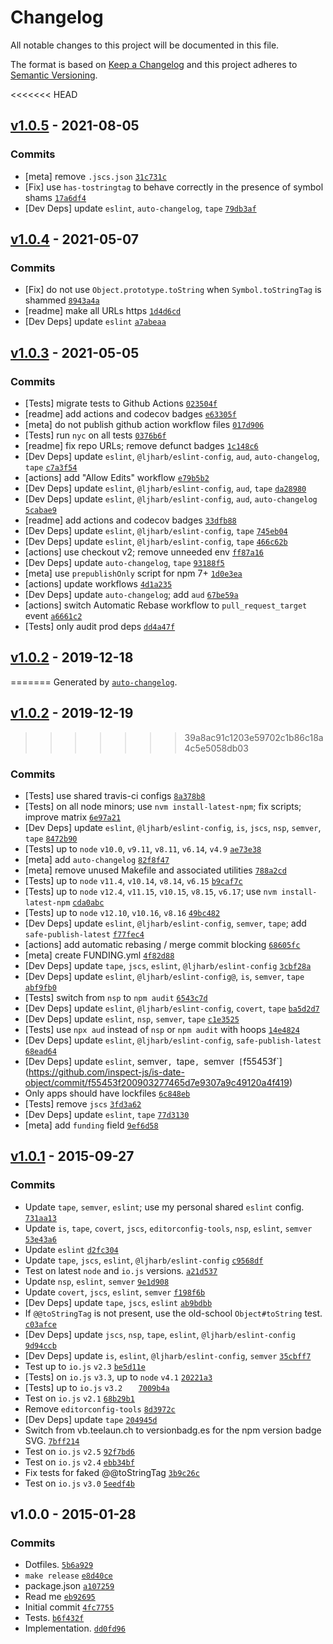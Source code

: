 # Changelog

All notable changes to this project will be documented in this file.

The format is based on [Keep a Changelog](https://keepachangelog.com/en/1.0.0/)
and this project adheres to [Semantic Versioning](https://semver.org/spec/v2.0.0.html).

<<<<<<< HEAD
## [v1.0.5](https://github.com/inspect-js/is-date-object/compare/v1.0.4...v1.0.5) - 2021-08-05

### Commits

- [meta] remove `.jscs.json` [`31c731c`](https://github.com/inspect-js/is-date-object/commit/31c731c5efc5b1b86e6426d904373dc6225b929f)
- [Fix] use `has-tostringtag` to behave correctly in the presence of symbol shams [`17a6df4`](https://github.com/inspect-js/is-date-object/commit/17a6df4a3ab9bcb1395a638ced14f571f9549427)
- [Dev Deps] update `eslint`, `auto-changelog`, `tape` [`79db3af`](https://github.com/inspect-js/is-date-object/commit/79db3af1a745042a0a11e03c7dd7db910b5e0d01)

## [v1.0.4](https://github.com/inspect-js/is-date-object/compare/v1.0.3...v1.0.4) - 2021-05-07

### Commits

- [Fix] do not use `Object.prototype.toString` when `Symbol.toStringTag` is shammed [`8943a4a`](https://github.com/inspect-js/is-date-object/commit/8943a4a5035b3f2c8cee9a5edabb55579c16983d)
- [readme] make all URLs https [`1d4d6cd`](https://github.com/inspect-js/is-date-object/commit/1d4d6cd37365c3a36f98e3f82cfe6262227437db)
- [Dev Deps] update `eslint` [`a7abeaa`](https://github.com/inspect-js/is-date-object/commit/a7abeaa2409d3a34fccebcb5b362e0b90d0a8883)

## [v1.0.3](https://github.com/inspect-js/is-date-object/compare/v1.0.2...v1.0.3) - 2021-05-05

### Commits

- [Tests] migrate tests to Github Actions [`023504f`](https://github.com/inspect-js/is-date-object/commit/023504f4d48fc8788ff52ee525a1d9ec74fa7df5)
- [readme] add actions and codecov badges [`e63305f`](https://github.com/inspect-js/is-date-object/commit/e63305f2fb9ff3eb0dab7e0716585507a4f95a75)
- [meta] do not publish github action workflow files [`017d906`](https://github.com/inspect-js/is-date-object/commit/017d90679b6b1c16b398c0157904f91f56160219)
- [Tests] run `nyc` on all tests [`0376b6f`](https://github.com/inspect-js/is-date-object/commit/0376b6fb7a0ffcc42107c3c579ba0b3ab635b9e4)
- [readme] fix repo URLs; remove defunct badges [`1c148c6`](https://github.com/inspect-js/is-date-object/commit/1c148c6cb6eb0892b3186e814df3367dabb9732d)
- [Dev Deps] update `eslint`, `@ljharb/eslint-config`, `aud`, `auto-changelog`, `tape` [`c7a3f54`](https://github.com/inspect-js/is-date-object/commit/c7a3f54a207a6056ffafaa58178889ea1b1b77f7)
- [actions] add "Allow Edits" workflow [`e79b5b2`](https://github.com/inspect-js/is-date-object/commit/e79b5b25c173c3201e8b42a614d5f12c48b74a86)
- [Dev Deps] update `eslint`, `@ljharb/eslint-config`, `aud`, `tape` [`da28980`](https://github.com/inspect-js/is-date-object/commit/da28980c5fe86528585b2a420319ca8fc35f763a)
- [Dev Deps] update `eslint`, `@ljharb/eslint-config`, `aud`, `auto-changelog` [`5cabae9`](https://github.com/inspect-js/is-date-object/commit/5cabae9f00bf458a470bde68b734540b8ab78c3b)
- [readme] add actions and codecov badges [`33dfb88`](https://github.com/inspect-js/is-date-object/commit/33dfb881b7abf668cd3bf956e2947a1ece552f25)
- [Dev Deps] update `eslint`, `@ljharb/eslint-config`, `tape` [`745eb04`](https://github.com/inspect-js/is-date-object/commit/745eb0462ef3838df65f41f4a95453cc4f0aa06e)
- [Dev Deps] update `eslint`, `@ljharb/eslint-config`, `tape` [`466c62b`](https://github.com/inspect-js/is-date-object/commit/466c62b45af5a5a83963f6ef8617da887b0ab272)
- [actions] use checkout v2; remove unneeded env [`ff87a16`](https://github.com/inspect-js/is-date-object/commit/ff87a161e36d76d081d70933bf801a357c3b25fe)
- [Dev Deps] update `auto-changelog`, `tape` [`93188f5`](https://github.com/inspect-js/is-date-object/commit/93188f58e4b2c2b5e978a61a45380101d01f9838)
- [meta] use `prepublishOnly` script for npm 7+ [`1d0e3ea`](https://github.com/inspect-js/is-date-object/commit/1d0e3ea672971f02bb48c88b49079789ab41f574)
- [actions] update workflows [`4d1a235`](https://github.com/inspect-js/is-date-object/commit/4d1a2358de35a9fbe23a1dee10735748ed276301)
- [Dev Deps] update `auto-changelog`; add `aud` [`67be59a`](https://github.com/inspect-js/is-date-object/commit/67be59aa3c0ba44b982aaefb7e42adfb14eb279b)
- [actions] switch Automatic Rebase workflow to `pull_request_target` event [`a6661c2`](https://github.com/inspect-js/is-date-object/commit/a6661c26af701a7782f6e06ad1b34587ce2b09bc)
- [Tests] only audit prod deps [`dd4a47f`](https://github.com/inspect-js/is-date-object/commit/dd4a47f8bcf82c3090826d890a7766f50d6f7af9)

## [v1.0.2](https://github.com/inspect-js/is-date-object/compare/v1.0.1...v1.0.2) - 2019-12-18
=======
Generated by [`auto-changelog`](https://github.com/CookPete/auto-changelog).

## [v1.0.2](https://github.com/inspect-js/is-date-object/compare/v1.0.1...v1.0.2) - 2019-12-19
>>>>>>> 39a8ac91c1203e59702c1b86c18a4c5e5058db03

### Commits

- [Tests] use shared travis-ci configs [`8a378b8`](https://github.com/inspect-js/is-date-object/commit/8a378b8fd6a4202fffc9ec193aca02efe937bc35)
- [Tests] on all node minors; use `nvm install-latest-npm`; fix scripts; improve matrix [`6e97a21`](https://github.com/inspect-js/is-date-object/commit/6e97a21276cf448ce424fb9ea13edd4587f289f1)
- [Dev Deps] update `eslint`, `@ljharb/eslint-config`, `is`, `jscs`, `nsp`, `semver`, `tape` [`8472b90`](https://github.com/inspect-js/is-date-object/commit/8472b90f82e5153c22e7a8a7726a5cc6110e93d7)
- [Tests] up to `node` `v10.0`, `v9.11`, `v8.11`, `v6.14`, `v4.9` [`ae73e38`](https://github.com/inspect-js/is-date-object/commit/ae73e3890df7da0bc4449088e30340cb4df3294d)
- [meta] add `auto-changelog` [`82f8f47`](https://github.com/inspect-js/is-date-object/commit/82f8f473a6ee45e2b66810cb743e0122c18381c5)
- [meta] remove unused Makefile and associated utilities [`788a2cd`](https://github.com/inspect-js/is-date-object/commit/788a2cdfd0bc8f1903967219897f6d00c4c6a26b)
- [Tests] up to `node` `v11.4`, `v10.14`, `v8.14`, `v6.15` [`b9caf7c`](https://github.com/inspect-js/is-date-object/commit/b9caf7c814e5e2549454cb444f8b739f9ce1a388)
- [Tests] up to `node` `v12.4`, `v11.15`, `v10.15`, `v8.15`, `v6.17`; use `nvm install-latest-npm` [`cda0abc`](https://github.com/inspect-js/is-date-object/commit/cda0abc04a21c9b5ec72eabd010155c988032056)
- [Tests] up to `node` `v12.10`, `v10.16`, `v8.16` [`49bc482`](https://github.com/inspect-js/is-date-object/commit/49bc482fd9f71436b663c07144083a8423697299)
- [Dev Deps] update `eslint`, `@ljharb/eslint-config`, `semver`, `tape`; add `safe-publish-latest` [`f77fec4`](https://github.com/inspect-js/is-date-object/commit/f77fec48057e156b2276b4c14cf303306116b9f6)
- [actions] add automatic rebasing / merge commit blocking [`68605fc`](https://github.com/inspect-js/is-date-object/commit/68605fcb6bc0341ff0aae14a94bf5d18e1bc73be)
- [meta] create FUNDING.yml [`4f82d88`](https://github.com/inspect-js/is-date-object/commit/4f82d88e1e6ac1b97f0ce96aa0aa057ad758a581)
- [Dev Deps] update `tape`, `jscs`, `eslint`, `@ljharb/eslint-config` [`3cbf28a`](https://github.com/inspect-js/is-date-object/commit/3cbf28a185ced940cfce8a09fa8479cc83575876)
- [Dev Deps] update `eslint`, `@ljharb/eslint-config@`, `is`, `semver`, `tape` [`abf9fb0`](https://github.com/inspect-js/is-date-object/commit/abf9fb0d55ef0697e64e888d74f2e5fe53d7cdcb)
- [Tests] switch from `nsp` to `npm audit` [`6543c7d`](https://github.com/inspect-js/is-date-object/commit/6543c7d559d1fb79215b46c8b79e0e3e2a83f5de)
- [Dev Deps] update `eslint`, `@ljharb/eslint-config`, `covert`, `tape` [`ba5d2d7`](https://github.com/inspect-js/is-date-object/commit/ba5d2d7fc0975d7c03b8f2b7f43a09af93e365ba)
- [Dev Deps] update `eslint`, `nsp`, `semver`, `tape` [`c1e3525`](https://github.com/inspect-js/is-date-object/commit/c1e3525afa76a696f7cf1b58aab7f55d220b2c20)
- [Tests] use `npx aud` instead of `nsp` or `npm audit` with hoops [`14e4824`](https://github.com/inspect-js/is-date-object/commit/14e4824188c85207ed3b86627b09e9f64b135db7)
- [Dev Deps] update `eslint`, `@ljharb/eslint-config`, `safe-publish-latest` [`68ead64`](https://github.com/inspect-js/is-date-object/commit/68ead64a07e0de282ea3cd38e12cc8b0e0f6d3cd)
- [Dev Deps] update `eslint`, semver`, `tape`, `semver` [`f55453f`](https://github.com/inspect-js/is-date-object/commit/f55453f200903277465d7e9307a9c49120a4f419)
- Only apps should have lockfiles [`6c848eb`](https://github.com/inspect-js/is-date-object/commit/6c848eba982cc58053d4cca08c01f12a433f3695)
- [Tests] remove `jscs` [`3fd3a62`](https://github.com/inspect-js/is-date-object/commit/3fd3a62121607ad074b7fc977f3fc6575b66f755)
- [Dev Deps] update `eslint`, `tape` [`77d3130`](https://github.com/inspect-js/is-date-object/commit/77d3130a0039e5dae24c17de790dd510c265edc6)
- [meta] add `funding` field [`9ef6d58`](https://github.com/inspect-js/is-date-object/commit/9ef6d5888bf829a5812b3b091dc99839d48c355e)

## [v1.0.1](https://github.com/inspect-js/is-date-object/compare/v1.0.0...v1.0.1) - 2015-09-27

### Commits

- Update `tape`, `semver`, `eslint`; use my personal shared `eslint` config. [`731aa13`](https://github.com/inspect-js/is-date-object/commit/731aa134b0b8dc84e302d0b2264a415cb456ccab)
- Update `is`, `tape`, `covert`, `jscs`, `editorconfig-tools`, `nsp`, `eslint`, `semver` [`53e43a6`](https://github.com/inspect-js/is-date-object/commit/53e43a627dd01757cf3d469599f3dffd9d72b150)
- Update `eslint` [`d2fc304`](https://github.com/inspect-js/is-date-object/commit/d2fc3046f087b0026448ffde0cf46b1f741cbd4e)
- Update `tape`, `jscs`, `eslint`, `@ljharb/eslint-config` [`c9568df`](https://github.com/inspect-js/is-date-object/commit/c9568df228fa698dc6fcc9553b5d612e7ee427aa)
- Test on latest `node` and `io.js` versions. [`a21d537`](https://github.com/inspect-js/is-date-object/commit/a21d537562166ebd18bde3a262fd157dd774ae17)
- Update `nsp`, `eslint`, `semver` [`9e1d908`](https://github.com/inspect-js/is-date-object/commit/9e1d9087c0c79c34fcb2abfc701cdfa1efcb327c)
- Update `covert`, `jscs`, `eslint`, `semver` [`f198f6b`](https://github.com/inspect-js/is-date-object/commit/f198f6b997912da10a3d821a089e1581edc730a0)
- [Dev Deps] update `tape`, `jscs`, `eslint` [`ab9bdbb`](https://github.com/inspect-js/is-date-object/commit/ab9bdbbc189cef033346508db47cd1feb04a69d3)
- If `@@toStringTag` is not present, use the old-school `Object#toString` test. [`c03afce`](https://github.com/inspect-js/is-date-object/commit/c03afce001368b29eb929900075749b113a252c8)
- [Dev Deps] update `jscs`, `nsp`, `tape`, `eslint`, `@ljharb/eslint-config` [`9d94ccb`](https://github.com/inspect-js/is-date-object/commit/9d94ccbab4160d2fa649123e37951d86b69a8b15)
- [Dev Deps] update `is`, `eslint`, `@ljharb/eslint-config`, `semver` [`35cbff7`](https://github.com/inspect-js/is-date-object/commit/35cbff7f7c8216fbb79c799f74b2336eaf0d726a)
- Test up to `io.js` `v2.3` [`be5d11e`](https://github.com/inspect-js/is-date-object/commit/be5d11e7ebd9473d7ae554179b3769082485f6f4)
- [Tests] on `io.js` `v3.3`, up to `node` `v4.1` [`20221a3`](https://github.com/inspect-js/is-date-object/commit/20221a34858d2b21e23bdc2c08df23f0bc08d11e)
- [Tests] up to `io.js` `v3.2	` [`7009b4a`](https://github.com/inspect-js/is-date-object/commit/7009b4a9999e14eacbdf6068afd82f478473f007)
- Test on `io.js` `v2.1` [`68b29b1`](https://github.com/inspect-js/is-date-object/commit/68b29b19a07e6589a7ca37ab764be28f144ac88e)
- Remove `editorconfig-tools` [`8d3972c`](https://github.com/inspect-js/is-date-object/commit/8d3972c1795fdcfd337680e11ab610e4885fb079)
- [Dev Deps] update `tape` [`204945d`](https://github.com/inspect-js/is-date-object/commit/204945d8658a3513ca6315ddf795e4034adb4545)
- Switch from vb.teelaun.ch to versionbadg.es for the npm version badge SVG. [`7bff214`](https://github.com/inspect-js/is-date-object/commit/7bff214dcb2317b96219921476f990814afbb401)
- Test on `io.js` `v2.5` [`92f7bd6`](https://github.com/inspect-js/is-date-object/commit/92f7bd6747e3259b0ddc9c287876f46a9cd4c270)
- Test on `io.js` `v2.4` [`ebb34bf`](https://github.com/inspect-js/is-date-object/commit/ebb34bf1f58949768063f86ac012f1ca5d7cf6d9)
- Fix tests for faked @@toStringTag [`3b9c26c`](https://github.com/inspect-js/is-date-object/commit/3b9c26c15040af6a87f8d77ce6c85a7bef7a4304)
- Test on `io.js` `v3.0` [`5eedf4b`](https://github.com/inspect-js/is-date-object/commit/5eedf4bea76380a08813fd0977469c2480302a82)

## v1.0.0 - 2015-01-28

### Commits

- Dotfiles. [`5b6a929`](https://github.com/inspect-js/is-date-object/commit/5b6a9298c6f70882e78e66d64c9c019f85790f52)
- `make release` [`e8d40ce`](https://github.com/inspect-js/is-date-object/commit/e8d40ceca85acd0aa4b2753faa6e41c0c54cf6c3)
- package.json [`a107259`](https://github.com/inspect-js/is-date-object/commit/a1072591ea510a2998298be6cef827b123f4643f)
- Read me [`eb92695`](https://github.com/inspect-js/is-date-object/commit/eb92695664bdee8fc49891cd73aa2f41075f53cb)
- Initial commit [`4fc7755`](https://github.com/inspect-js/is-date-object/commit/4fc7755ff12f1d7a55cf841d486bf6b2350fe5a0)
- Tests. [`b6f432f`](https://github.com/inspect-js/is-date-object/commit/b6f432fb6801c5ff8d89cfec7601d59478e23dd1)
- Implementation. [`dd0fd96`](https://github.com/inspect-js/is-date-object/commit/dd0fd96c4016a66cec7cd59db0fde37c2ef3cdb5)

